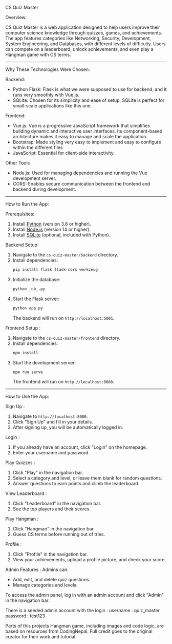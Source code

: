 CS Quiz Master

Overview:

CS Quiz Master is a web application designed to help users improve their computer science knowledge through quizzes, games, and achievements. The app features categories like Networking, Security, Development, System Engineering, and Databases, with different levels of difficulty. Users can compete on a leaderboard, unlock achievements, and even play a Hangman game with CS terms.

---

Why These Technologies Were Chosen:

Backend:
- Python Flask: Flask is what we were supposed to use for backend, and it runs very smoothly with Vue.js.
- SQLite: Chosen for its simplicity and ease of setup, SQLite is perfect for small-scale applications like this one.


Frontend:
- Vue.js: Vue is a progressive JavaScript framework that simplifies building dynamic and interactive user interfaces. Its component-based architecture makes it easy to manage and scale the application.
- Bootstrap: Made styling very easy to implement and easy to configure within the different files
- JavaScript: Essential for client-side interactivity.

Other Tools
- Node.js: Used for managing dependencies and running the Vue development server.
- CORS: Enables secure communication between the frontend and backend during development.


---

 How to Run the App:

Prerequisites:

1. Install [Python](https://www.python.org/downloads/) (version 3.8 or higher).
2. Install [Node.js](https://nodejs.org/) (version 14 or higher).
3. Install [SQLite](https://www.sqlite.org/download.html) (optional, included with Python).

 Backend Setup
1. Navigate to the `cs-quiz-master/backend` directory.
2. Install dependencies:
    ```bash
    pip install flask flask-cors werkzeug
    ```
3. Initialize the database:
    ```bash
    python _db_.py
    ```
4. Start the Flask server:
    ```bash
    python app.py
    ```
    The backend will run on `http://localhost:5001`.

Frontend Setup : 
1. Navigate to the `cs-quiz-master/frontend` directory.
2. Install dependencies:
    ```bash
    npm install
    ```
3. Start the development server:
    ```bash
    npm run serve
    ```
    The frontend will run on `http://localhost:8080`.

---

How to Use the App:

Sign Up : 
1. Navigate to `http://localhost:8080`.
2. Click "Sign Up" and fill in your details.
3. After signing up, you will be automatically logged in.

Login : 
1. If you already have an account, click "Login" on the homepage.
2. Enter your username and password.

Play Quizzes :
1. Click "Play" in the navigation bar.
2. Select a category and level, or leave them blank for random questions.
3. Answer questions to earn points and climb the leaderboard.

View Leaderboard :
1. Click "Leaderboard" in the navigation bar.
2. See the top players and their scores.

Play Hangman : 
1. Click "Hangman" in the navigation bar.
2. Guess CS terms before running out of tries.

Profile : 
1. Click "Profile" in the navigation bar.
2. View your achievements, upload a profile picture, and check your score.



Admin Features : 
Admins can:
- Add, edit, and delete quiz questions.
- Manage categories and levels.

To access the admin panel, log in with an admin account and click "Admin" in the navigation bar.

There is a seeded admin account with the login :
username : quiz_master
password : test123

Parts of this projects Hangman game, including images and code logic, are based on resources from CodingNepal. Full credit goes to the original creator for their work and tutorial.




